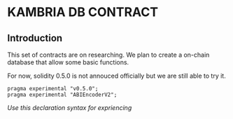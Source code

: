 # KAMBRIA DB CONTRACT

## Introduction

This set of contracts are on researching. We plan to create a on-chain database that allow some basic functions.

For now, solidity 0.5.0 is not annouced officially but we are still able to try it.

```
pragma experimental "v0.5.0";
pragma experimental "ABIEncoderV2";
```

*Use this declaration syntax for expriencing*